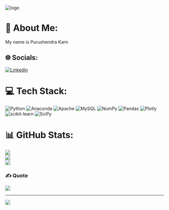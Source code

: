 ![logo](https://lh3.googleusercontent.com/bQRwTojpPxgUJu6TmSbyvvjRP5V6w2I_ihUeVShGpywLGr1y8kw2B8WAb2c_rokjeMxZc3l2UMSC5p-unD0YA8iGmLDIvfgheV7wQC0w)
# 💫 About Me:
My name is Purushendra Karn


## 🌐 Socials:
[![LinkedIn](https://img.shields.io/badge/LinkedIn-%230077B5.svg?logo=linkedin&logoColor=white)](https://www.linkedin.com/in/purushendra-karn-7266721b3) 

# 💻 Tech Stack:
![Python](https://img.shields.io/badge/python-3670A0?style=for-the-badge&logo=python&logoColor=ffdd54) ![Anaconda](https://img.shields.io/badge/Anaconda-%2344A833.svg?style=for-the-badge&logo=anaconda&logoColor=white) ![Apache](https://img.shields.io/badge/apache-%23D42029.svg?style=for-the-badge&logo=apache&logoColor=white) ![MySQL](https://img.shields.io/badge/mysql-%2300f.svg?style=for-the-badge&logo=mysql&logoColor=white) ![NumPy](https://img.shields.io/badge/numpy-%23013243.svg?style=for-the-badge&logo=numpy&logoColor=white) ![Pandas](https://img.shields.io/badge/pandas-%23150458.svg?style=for-the-badge&logo=pandas&logoColor=white) ![Plotly](https://img.shields.io/badge/Plotly-%233F4F75.svg?style=for-the-badge&logo=plotly&logoColor=white) ![scikit-learn](https://img.shields.io/badge/scikit--learn-%23F7931E.svg?style=for-the-badge&logo=scikit-learn&logoColor=white) ![SciPy](https://img.shields.io/badge/SciPy-%230C55A5.svg?style=for-the-badge&logo=scipy&logoColor=%white)


# 📊 GitHub Stats:
![](https://github-readme-stats.vercel.app/api?username=purushendrakarn&theme=dark&hide_border=false&include_all_commits=false&count_private=false)<br/>
![](https://github-readme-streak-stats.herokuapp.com/?user=purushendrakarn&theme=dark&hide_border=false)<br/>
![](https://github-readme-stats.vercel.app/api/top-langs/?username=Bakul1110&theme=dark&hide_border=false&include_all_commits=false&count_private=false&layout=compact)

### ✍️ Quote
![](https://quotes-github-readme.vercel.app/api?type=horizontal&theme=radical)



---
[![](https://visitcount.itsvg.in/api?id=Bakul1110&icon=0&color=0)](https://visitcount.itsvg.in)

<!-- Proudly created with GPRM ( https://gprm.itsvg.in ) -->
